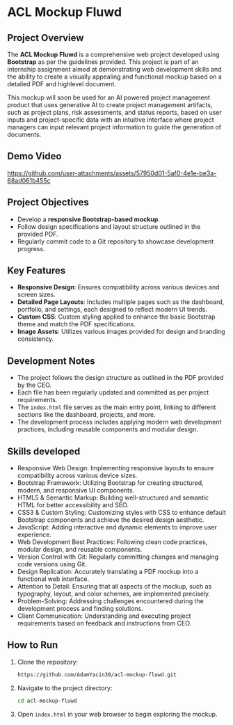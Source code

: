 # ACL Mockup Fluwd

## Project Overview
The **ACL Mockup Fluwd** is a comprehensive web project developed using **Bootstrap** as per the guidelines provided. This project is part of an internship assignment aimed at demonstrating web development skills and the ability to create a visually appealing and functional mockup based on a detailed PDF and highlevel document. 

This mockup will soon be used for an AI powered project management product that uses generative AI to create project management artifacts, such as project plans, risk assessments, and status reports, based on user inputs and project-specific data with an intuitive interface where project managers can input relevant project information to guide the generation of documents.

## Demo Video
https://github.com/user-attachments/assets/57950d01-5af0-4e1e-be3a-68ad061b455c


## Project Objectives
- Develop a **responsive Bootstrap-based mockup**.
- Follow design specifications and layout structure outlined in the provided PDF.
- Regularly commit code to a Git repository to showcase development progress.

## Key Features
- **Responsive Design**: Ensures compatibility across various devices and screen sizes.
- **Detailed Page Layouts**: Includes multiple pages such as the dashboard, portfolio, and settings, each designed to reflect modern UI trends.
- **Custom CSS**: Custom styling applied to enhance the basic Bootstrap theme and match the PDF specifications.
- **Image Assets**: Utilizes various images provided for design and branding consistency.

## Development Notes
- The project follows the design structure as outlined in the PDF provided by the CEO.
- Each file has been regularly updated and committed as per project requirements.
- The `index.html` file serves as the main entry point, linking to different sections like the dashboard, projects, and more.
- The development process includes applying modern web development practices, including reusable components and modular design.

## Skills developed
- Responsive Web Design: Implementing responsive layouts to ensure compatibility across various device sizes.
- Bootstrap Framework: Utilizing Bootstrap for creating structured, modern, and responsive UI components.
- HTML5 & Semantic Markup: Building well-structured and semantic HTML for better accessibility and SEO.
- CSS3 & Custom Styling: Customizing styles with CSS to enhance default Bootstrap components and achieve the desired design aesthetic.
- JavaScript: Adding interactive and dynamic elements to improve user experience.
- Web Development Best Practices: Following clean code practices, modular design, and reusable components.
- Version Control with Git: Regularly committing changes and managing code versions using Git.
- Design Replication: Accurately translating a PDF mockup into a functional web interface.
- Attention to Detail: Ensuring that all aspects of the mockup, such as typography, layout, and color schemes, are implemented precisely.
- Problem-Solving: Addressing challenges encountered during the development process and finding solutions.
- Client Communication: Understanding and executing project requirements based on feedback and instructions from CEO.

## How to Run
1. Clone the repository:
   ```bash
   https://github.com/AdamYacin30/acl-mockup-fluwd.git
2. Navigate to the project directory:
   ```bash
   cd acl-mockup-fluwd
3. Open `index.html` in your web browser to begin exploring the mockup.
